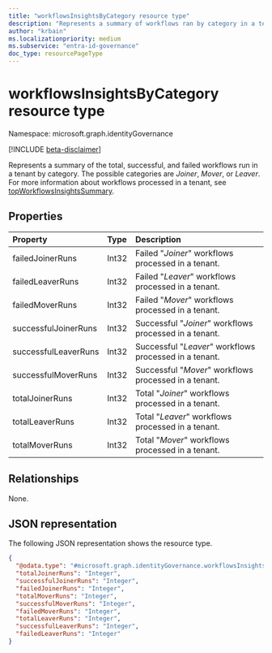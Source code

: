 ```yaml
---
title: "workflowsInsightsByCategory resource type"
description: "Represents a summary of workflows ran by category in a tenant"
author: "krbain"
ms.localizationpriority: medium
ms.subservice: "entra-id-governance"
doc_type: resourcePageType
---
```


# workflowsInsightsByCategory resource type

Namespace: microsoft.graph.identityGovernance

[!INCLUDE [beta-disclaimer](../../includes/beta-disclaimer.md)]

Represents a summary of the total, successful, and failed workflows run in a tenant by category. The possible categories are *Joiner*, *Mover*, or *Leaver*. For more information about workflows processed in a tenant, see [topWorkflowsInsightsSummary](identitygovernance-topworkflowsinsightssummary.md).

## Properties

|Property|Type|Description|
|:---|:---|:---|
|failedJoinerRuns|Int32|Failed "*Joiner*" workflows processed in a tenant.|
|failedLeaverRuns|Int32|Failed "*Leaver*" workflows processed in a tenant.|
|failedMoverRuns|Int32|Failed "*Mover*" workflows processed in a tenant.|
|successfulJoinerRuns|Int32|Successful "*Joiner*" workflows processed in a tenant.|
|successfulLeaverRuns|Int32|Successful "*Leaver*" workflows processed in a tenant.|
|successfulMoverRuns|Int32|Successful "*Mover*" workflows processed in a tenant.|
|totalJoinerRuns|Int32|Total "*Joiner*" workflows processed in a tenant.|
|totalLeaverRuns|Int32|Total "*Leaver*" workflows processed in a tenant.|
|totalMoverRuns|Int32|Total "*Mover*" workflows processed in a tenant.|

## Relationships

None.

## JSON representation

The following JSON representation shows the resource type.
<!-- {
  "blockType": "resource",
  "@odata.type": "microsoft.graph.identityGovernance.workflowsInsightsByCategory"
}
-->
``` json
{
  "@odata.type": "#microsoft.graph.identityGovernance.workflowsInsightsByCategory",
  "totalJoinerRuns": "Integer",
  "successfulJoinerRuns": "Integer",
  "failedJoinerRuns": "Integer",
  "totalMoverRuns": "Integer",
  "successfulMoverRuns": "Integer",
  "failedMoverRuns": "Integer",
  "totalLeaverRuns": "Integer",
  "successfulLeaverRuns": "Integer",
  "failedLeaverRuns": "Integer"
}
```
